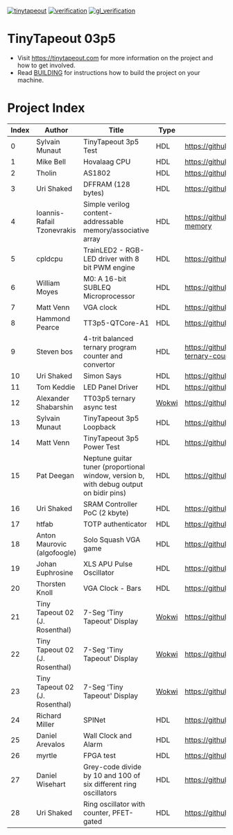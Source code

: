 
[![tinytapeout](https://github.com/tinytapeout/tinytapeout-03p5/actions/workflows/gds.yaml/badge.svg)](https://github.com/tinytapeout/tinytapeout-03p5/actions/workflows/gds.yaml)
[![verification](https://github.com/tinytapeout/tinytapeout-03p5/actions/workflows/verification.yaml/badge.svg)](https://github.com/tinytapeout/tinytapeout-03p5/actions/workflows/verification.yaml)
[![gl_verification](https://github.com/TinyTapeout/tinytapeout-03p5/actions/workflows/gl_verification.yaml/badge.svg)](https://github.com/TinyTapeout/tinytapeout-03/actions/workflows/gl_verification.yaml)

# TinyTapeout 03p5

* Visit https://tinytapeout.com for more information on the project and how to get involved.
* Read [BUILDING](BUILDING.md) for instructions how to build the project on your machine.

# Project Index

| Index | Author | Title | Type | Git Repo |
| ----- | ------ | ------| -----| ---------|
| 0 | Sylvain Munaut | TinyTapeout 3p5 Test | HDL | https://github.com/TinyTapeout/tt03p5-test |
| 1 | Mike Bell | Hovalaag CPU | HDL | https://github.com/MichaelBell/tt03-hovalaag |
| 2 | Tholin | AS1802 | HDL | https://github.com/89Mods/tt3p5-as1802 |
| 3 | Uri Shaked | DFFRAM (128 bytes) | HDL | https://github.com/TinyTapeout/tt03p5-dffram |
| 4 | Ioannis-Rafail Tzonevrakis | Simple verilog content-addressable memory/associative array | HDL | https://github.com/irtzonevrakis/tt03p5-content-addressable-memory |
| 5 | cpldcpu | TrainLED2 - RGB-LED driver with 8 bit PWM engine | HDL | https://github.com/cpldcpu/tt03p5-TrainLED2 |
| 6 | William Moyes | M0: A 16-bit SUBLEQ Microprocessor | HDL | https://github.com/moyesw/TT03p5-M0 |
| 7 | Matt Venn | VGA clock | HDL | https://github.com/TinyTapeout/tt03p5-vga-clock |
| 8 | Hammond Pearce | TT3p5-QTCore-A1 | HDL | https://github.com/kiwih/tt03p5-verilog-qtcoreA1 |
| 9 | Steven bos | 4-trit balanced ternary program counter and convertor | HDL | https://github.com/aiunderstand/tt03p5-4-trit-balanced-ternary-counter-bt_signb_bt-radix-convertor |
| 10 | Uri Shaked | Simon Says | HDL | https://github.com/urish/tt03p5-simon-game |
| 11 | Tom Keddie | LED Panel Driver | HDL | https://github.com/TomKeddie/tinytapeout-2023-2a |
| 12 | Alexander Shabarshin | TT03p5 ternary async test | [Wokwi](https://wokwi.com/projects/366318576852367361) | https://github.com/shaos/tt03p5-submission-shaos |
| 13 | Sylvain Munaut | TinyTapeout 3p5 Loopback | HDL | https://github.com/TinyTapeout/tt03p5-loopback |
| 14 | Matt Venn | TinyTapeout 3p5 Power Test | HDL | https://github.com/TinyTapeout/tt03p5-power-test |
| 15 | Pat Deegan | Neptune guitar tuner (proportional window, version b, with debug output on bidir pins) | HDL | https://github.com/psychogenic/tt03p5_neptune_proportional_b |
| 16 | Uri Shaked | SRAM Controller PoC (2 kbyte) | HDL | https://github.com/TinyTapeout/tt03p5-sram-poc |
| 17 | htfab | TOTP authenticator | HDL | https://github.com/htfab/totp |
| 18 | Anton Maurovic (algofoogle) | Solo Squash VGA game | HDL | https://github.com/algofoogle/tt03p5-solo-squash |
| 19 | Johan Euphrosine | XLS APU Pulse Oscillator | HDL | https://github.com/proppy/tt03p5-xls-apu |
| 20 | Thorsten Knoll | VGA Clock - Bars | HDL | https://github.com/ThorKn/tt03p5-vgaclock-02 |
| 21 | Tiny Tapeout 02 (J. Rosenthal) | 7-Seg 'Tiny Tapeout' Display | [Wokwi](https://wokwi.com/projects/347497504164545108) | https://github.com/psychogenic/tt03p5-7segstringdisplay |
| 22 | Tiny Tapeout 02 (J. Rosenthal) | 7-Seg 'Tiny Tapeout' Display | [Wokwi](https://wokwi.com/projects/347417602591556180) | https://github.com/psychogenic/tt03p5-padlock |
| 23 | Tiny Tapeout 02 (J. Rosenthal) | 7-Seg 'Tiny Tapeout' Display | [Wokwi](https://wokwi.com/projects/347144898258928211) | https://github.com/psychogenic/tt03p5-UARTstring |
| 24 | Richard Miller | SPINet | HDL | https://github.com/millerresearch/tt03p5 |
| 25 | Daniel Arevalos | Wall Clock and Alarm | HDL | https://github.com/lild4d4/tt03p5-Wall-Clock-and-Alarm |
| 26 | myrtle | FPGA test | HDL | https://github.com/psychogenic/tt03p5-gatecat-fpga |
| 27 | Daniel Wisehart | Grey-code divide by 10 and 100 of six different ring oscillators | HDL | https://github.com/dwisehart/tt03p5-greycode |
| 28 | Uri Shaked | Ring oscillator with counter, PFET-gated | HDL | https://github.com/TinyTapeout/tt03p5-ringosc-cnt-with-pfet |
